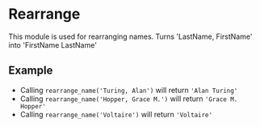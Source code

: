 Rearrange
=========


This module is used for rearranging names.
Turns 'LastName, FirstName' into 'FirstName LastName'

## Example

 * Calling `rearrange_name('Turing, Alan')` will return `'Alan Turing'`
 * Calling `rearrange_name('Hopper, Grace M.')` will return `'Grace M. Hopper'`
 * Calling `rearrange_name('Voltaire')` will return `'Voltaire'` 
